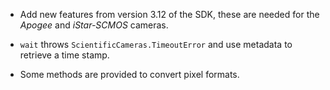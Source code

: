 - Add new features from version 3.12 of the SDK, these are needed for the
  *Apogee* and *iStar-SCMOS* cameras.

- `wait` throws `ScientificCameras.TimeoutError` and use metadata to retrieve a
  time stamp.

- Some methods are provided to convert pixel formats.

